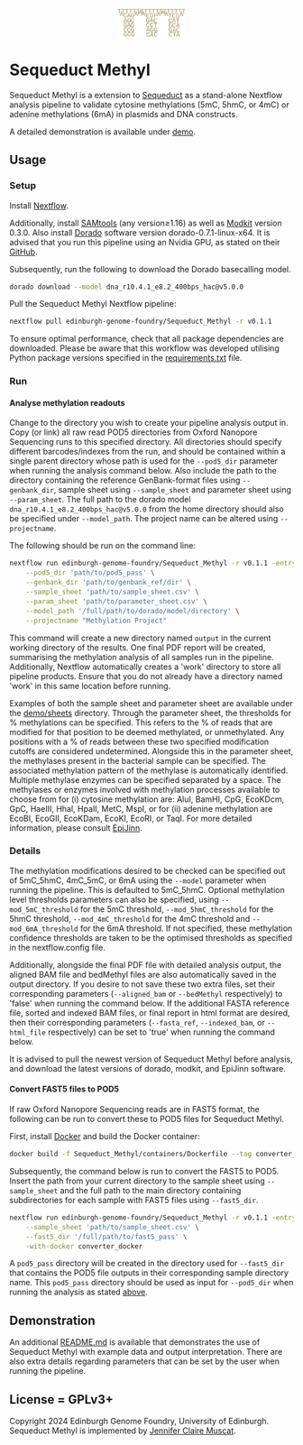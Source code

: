 <p align="center">
<img alt="Sequeduct Methyl logo" title="Sequeduct Methyl" src="images/logo.png" width="120">
</p>


# Sequeduct Methyl

Sequeduct Methyl is a extension to [Sequeduct](https://github.com/Edinburgh-Genome-Foundry/Sequeduct) as a stand-alone Nextflow analysis pipeline to validate cytosine methylations (5mC, 5hmC, or 4mC) or adenine methylations (6mA) in plasmids and DNA constructs. 

A detailed demonstration is available under [demo](https://github.com/Edinburgh-Genome-Foundry/Sequeduct_Methyl/tree/main/demo).

## Usage

### Setup

Install [Nextflow](https://www.nextflow.io/).

Additionally, install [SAMtools](https://github.com/samtools/samtools) (any version≥1.16) as well as [Modkit](https://github.com/nanoporetech/modkit) version 0.3.0. Also install [Dorado](https://github.com/nanoporetech/dorado) software version dorado-0.7.1-linux-x64. It is advised that you run this pipeline using an Nvidia GPU, as stated on their [GitHub](https://github.com/nanoporetech/dorado?tab=readme-ov-file#features).

Subsequently, run the following to download the Dorado basecalling model.

```bash
dorado download --model dna_r10.4.1_e8.2_400bps_hac@v5.0.0
```

Pull the Sequeduct Methyl Nextflow pipeline:

```bash
nextflow pull edinburgh-genome-foundry/Sequeduct_Methyl -r v0.1.1
```

To ensure optimal performance, check that all package dependencies are downloaded. Please be aware that this workflow was developed utilising Python package versions specified in the [requirements.txt](https://github.com/Edinburgh-Genome-Foundry/Sequeduct_Methyl/blob/main/requirements.txt) file.

### Run

#### Analyse methylation readouts

Change to the directory you wish to create your pipeline analysis output in. Copy (or link) all raw read POD5 directories from Oxford Nanopore Sequencing runs to this specified directory. All directories should specify different barcodes/indexes from the run, and should be contained within a single parent directory whose path is used for the `--pod5_dir` parameter when running the analysis command below. Also include the path to the directory containing the reference GenBank-format files using `--genbank_dir`, sample sheet using `--sample_sheet` and parameter sheet using `--param_sheet`. The full path to the dorado model `dna_r10.4.1_e8.2_400bps_hac@v5.0.0` from the home directory should also be specified under `--model_path`. The project name can be altered using `--projectname`.

The following should be run on the command line:

```bash
nextflow run edinburgh-genome-foundry/Sequeduct_Methyl -r v0.1.1 -entry analysis \
    --pod5_dir 'path/to/pod5_pass' \
    --genbank_dir 'path/to/genbank_ref/dir' \
    --sample_sheet 'path/to/sample_sheet.csv' \
    --param_sheet 'path/to/parameter_sheet.csv' \
    --model_path '/full/path/to/dorado/model/directory' \
    --projectname "Methylation Project"
```

This command will create a new directory named `output` in the current working directory of the results. One final PDF report will be created, summarising the methylation analysis of all samples run in the pipeline. Additionally, Nextflow automatically creates a 'work' directory to store all pipeline products. Ensure that you do not already have a directory named 'work' in this same location before running.

Examples of both the sample sheet and parameter sheet are available under the [demo/sheets](https://github.com/Edinburgh-Genome-Foundry/Sequeduct_Methyl/tree/main/demo/sheets) directory. Through the parameter sheet, the thresholds for % methylations can be specified. This refers to the % of reads that are modified for that position to be deemed methylated, or unmethylated. Any positions with a % of reads between these two specified modification cutoffs are considered undetermined. Alongside this in the parameter sheet, the methylases present in the bacterial sample can be specified. The associated methylation pattern of the methylase is automatically identified. Multiple methylase enzymes can be specified separated by a space. The methylases or enzymes involved with methylation processes available to choose from for (i) cytosine methylation are: AluI, BamHI, CpG, EcoKDcm, GpC, HaeIII, Hhal, HpaII, MetC, MspI, or for (ii) adenine methylation are EcoBI, EcoGII, EcoKDam, EcoKI, EcoRI, or TaqI. For more detailed information, please consult [EpiJinn](https://github.com/Edinburgh-Genome-Foundry/EpiJinn).

### Details

The methylation modifications desired to be checked can be specified out of 5mC_5hmC, 4mC_5mC, or 6mA using the `--model` parameter when running the pipeline. This is defaulted to 5mC_5hmC. Optional methylation level thresholds parameters can also be specified, using `--mod_5mC_threshold` for the 5mC threshold, `--mod_5hmC_threshold` for the 5hmC threshold, `--mod_4mC_threshold` for the 4mC threshold and `--mod_6mA_threshold` for the 6mA threshold. If not specified, these methylation confidence thresholds are taken to be the optimised thresholds as specified in the nextflow.config file. 

Additionally, alongside the final PDF file with detailed analysis output, the aligned BAM file and bedMethyl files are also automatically saved in the output directory. If you desire to not save these two extra files, set their corresponding parameters (`--aligned_bam` or `--bedMethyl` respectively) to 'false' when running the command below. If the additional FASTA reference file, sorted and indexed BAM files, or final report in html format are desired, then their corresponding parameters (`--fasta_ref`, `--indexed_bam`, or `--html_file` respectively) can be set to 'true' when running the command below.

It is advised to pull the newest version of Sequeduct Methyl before analysis, and download the latest versions of dorado, modkit, and EpiJinn software.

#### Convert FAST5 files to POD5

If raw Oxford Nanopore Sequencing reads are in FAST5 format, the following can be run to convert these to POD5 files for Sequeduct Methyl.

First, install [Docker](https://www.docker.com/) and build the Docker container:

```bash
docker build -f Sequeduct_Methyl/containers/Dockerfile --tag converter_docker .
```

Subsequently, the command below is run to convert the FAST5 to POD5. Insert the path from your current directory to the sample sheet using `--sample_sheet` and the full path to the main directory containing subdirectories for each sample with FAST5 files using `--fast5_dir`.

```bash
nextflow run edinburgh-genome-foundry/Sequeduct_Methyl -r v0.1.1 -entry converter \
    --sample_sheet 'path/to/sample_sheet.csv' \
    --fast5_dir '/full/path/to/fast5_pass' \
    -with-docker converter_docker
```

A `pod5_pass` directory will be created in the directory used for `--fast5_dir` that contains the POD5 file outputs in their corresponding sample directory name. This `pod5_pass` directory should be used as input for `--pod5_dir` when running the analysis as stated [above](https://github.com/Edinburgh-Genome-Foundry/Sequeduct_Methyl/tree/main?tab=readme-ov-file#convert-fast5-files-to-pod5).

## Demonstration

An additional [README.md](https://github.com/Edinburgh-Genome-Foundry/Sequeduct_Methyl/tree/main/demo/README.md) is available that demonstrates the use of Sequeduct Methyl with example data and output interpretation. There are also extra details regarding parameters that can be set by the user when running the pipeline.

## License = GPLv3+

Copyright 2024 Edinburgh Genome Foundry, University of Edinburgh. Sequeduct Methyl is implemented by [Jennifer Claire Muscat](https://github.com/jennycmuscat).